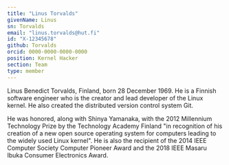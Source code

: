 ```yaml
---
title: "Linus Torvalds"
givenName: Linus
sn: Torvalds
email: "linus.torvalds@hut.fi"
id: "X-12345678"
github: Torvalds
orcid: 0000-0000-0000-0000
position: Kernel Hacker
section: Team
type: member
---
```


Linus Benedict Torvalds, Finland, born 28 December 1969. He is a Finnish software engineer who is the creator and lead developer of the Linux kernel. He also created the distributed version control system Git.

He was honored, along with Shinya Yamanaka, with the 2012 Millennium Technology Prize by the Technology Academy Finland "in recognition of his creation of a new open source operating system for computers leading to the widely used Linux kernel". He is also the recipient of the 2014 IEEE Computer Society Computer Pioneer Award and the 2018 IEEE Masaru Ibuka Consumer Electronics Award.
